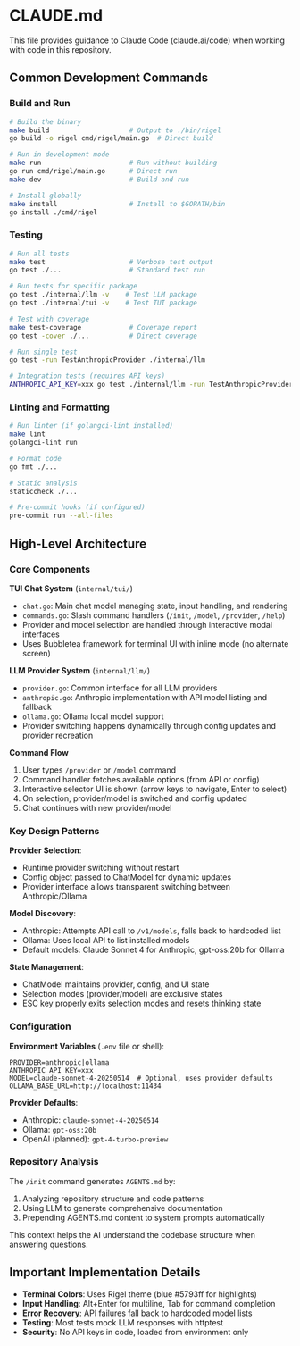 # CLAUDE.md

This file provides guidance to Claude Code (claude.ai/code) when working with code in this repository.

## Common Development Commands

### Build and Run
```bash
# Build the binary
make build                    # Output to ./bin/rigel
go build -o rigel cmd/rigel/main.go  # Direct build

# Run in development mode
make run                      # Run without building
go run cmd/rigel/main.go      # Direct run
make dev                      # Build and run

# Install globally
make install                  # Install to $GOPATH/bin
go install ./cmd/rigel
```

### Testing
```bash
# Run all tests
make test                     # Verbose test output
go test ./...                 # Standard test run

# Run tests for specific package
go test ./internal/llm -v    # Test LLM package
go test ./internal/tui -v    # Test TUI package

# Test with coverage
make test-coverage            # Coverage report
go test -cover ./...          # Direct coverage

# Run single test
go test -run TestAnthropicProvider ./internal/llm

# Integration tests (requires API keys)
ANTHROPIC_API_KEY=xxx go test ./internal/llm -run TestAnthropicProvider_Generate
```

### Linting and Formatting
```bash
# Run linter (if golangci-lint installed)
make lint
golangci-lint run

# Format code
go fmt ./...

# Static analysis
staticcheck ./...

# Pre-commit hooks (if configured)
pre-commit run --all-files
```

## High-Level Architecture

### Core Components

**TUI Chat System** (`internal/tui/`)
- `chat.go`: Main chat model managing state, input handling, and rendering
- `commands.go`: Slash command handlers (`/init`, `/model`, `/provider`, `/help`)
- Provider and model selection are handled through interactive modal interfaces
- Uses Bubbletea framework for terminal UI with inline mode (no alternate screen)

**LLM Provider System** (`internal/llm/`)
- `provider.go`: Common interface for all LLM providers
- `anthropic.go`: Anthropic implementation with API model listing and fallback
- `ollama.go`: Ollama local model support
- Provider switching happens dynamically through config updates and provider recreation

**Command Flow**
1. User types `/provider` or `/model` command
2. Command handler fetches available options (from API or config)
3. Interactive selector UI is shown (arrow keys to navigate, Enter to select)
4. On selection, provider/model is switched and config updated
5. Chat continues with new provider/model

### Key Design Patterns

**Provider Selection**:
- Runtime provider switching without restart
- Config object passed to ChatModel for dynamic updates
- Provider interface allows transparent switching between Anthropic/Ollama

**Model Discovery**:
- Anthropic: Attempts API call to `/v1/models`, falls back to hardcoded list
- Ollama: Uses local API to list installed models
- Default models: Claude Sonnet 4 for Anthropic, gpt-oss:20b for Ollama

**State Management**:
- ChatModel maintains provider, config, and UI state
- Selection modes (provider/model) are exclusive states
- ESC key properly exits selection modes and resets thinking state

### Configuration

**Environment Variables** (`.env` file or shell):
```
PROVIDER=anthropic|ollama
ANTHROPIC_API_KEY=xxx
MODEL=claude-sonnet-4-20250514  # Optional, uses provider defaults
OLLAMA_BASE_URL=http://localhost:11434
```

**Provider Defaults**:
- Anthropic: `claude-sonnet-4-20250514`
- Ollama: `gpt-oss:20b`
- OpenAI (planned): `gpt-4-turbo-preview`

### Repository Analysis

The `/init` command generates `AGENTS.md` by:
1. Analyzing repository structure and code patterns
2. Using LLM to generate comprehensive documentation
3. Prepending AGENTS.md content to system prompts automatically

This context helps the AI understand the codebase structure when answering questions.

## Important Implementation Details

- **Terminal Colors**: Uses Rigel theme (blue #5793ff for highlights)
- **Input Handling**: Alt+Enter for multiline, Tab for command completion
- **Error Recovery**: API failures fall back to hardcoded model lists
- **Testing**: Most tests mock LLM responses with httptest
- **Security**: No API keys in code, loaded from environment only
